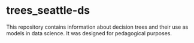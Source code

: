 # trees_seattle-ds

This repository contains information about decision trees and their use as models in data science. It was designed for pedagogical purposes.
